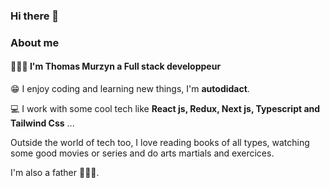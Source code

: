 ### Hi there 👋

### About me

#### 👨🏼‍💻 I'm Thomas Murzyn a **Full stack developpeur**


😁 I enjoy coding and learning new things, I'm **autodidact**. 

💻 I work with some cool tech like **React js, Redux, Next js, Typescript and Tailwind Css** ...

Outside the world of tech too, I love reading books of all types, watching some good movies or series and do arts martials and exercices.

I'm also a father 👨🏼‍🍼.


